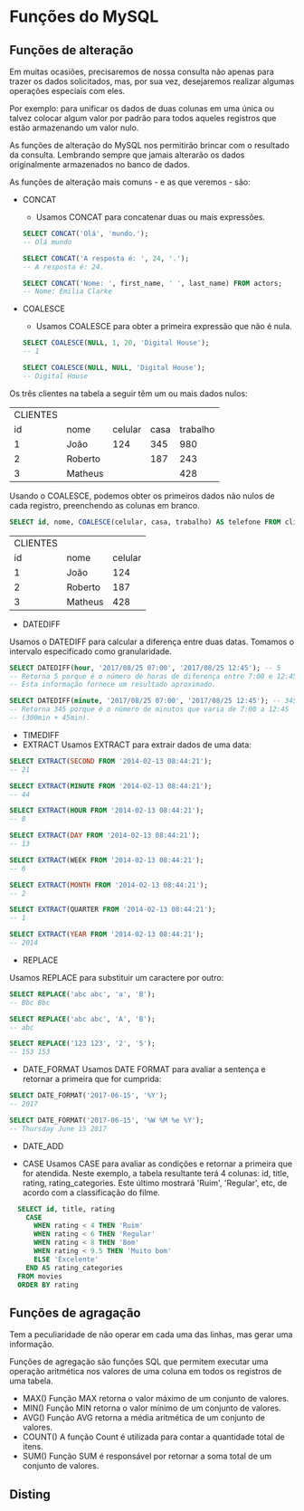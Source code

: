 <h1> Funções do MySQL</h1>

<h2>Funções de alteração</h2>

Em muitas ocasiões, precisaremos de nossa consulta não apenas para trazer os dados solicitados, mas, por sua vez, desejaremos realizar algumas operações especiais com eles.

Por exemplo: para unificar os dados de duas colunas em uma única ou talvez colocar algum valor por padrão para todos aqueles registros que estão armazenando um valor nulo.

As funções de alteração do MySQL nos permitirão brincar com o resultado da consulta. Lembrando sempre que jamais alterarão os dados originalmente armazenados no banco de dados.

As funções de alteração mais comuns - e as que veremos - são:

- CONCAT

  - Usamos CONCAT para concatenar duas ou mais expressões.

  ```sql
  SELECT CONCAT('Olá', 'mundo.');
  -- Olá mundo

  SELECT CONCAT('A resposta é: ', 24, '.');
  -- A resposta é: 24.

  SELECT CONCAT('Nome: ', first_name, ' ', last_name) FROM actors;
  -- Nome: Emilia Clarke
  ```

- COALESCE

  - Usamos COALESCE para obter a primeira expressão que não é nula.

  ```sql
  SELECT COALESCE(NULL, 1, 20, 'Digital House');
  -- 1

  SELECT COALESCE(NULL, NULL, 'Digital House');
  -- Digital House
  ```

Os três clientes na tabela a seguir têm um ou mais dados nulos:

<table> 
<td>CLIENTES</td>
    <tr>
        <td>id</td>
        <td>nome</td>
        <td>celular</td>
        <td>casa</td>
        <td>trabalho</td>
    </tr>
    <tr>
        <td>1</td>
        <td>João</td>
        <td>124</td>
        <td>345</td>
        <td>980</td>
    </tr>
    <tr>
        <td>2</td>
        <td>Roberto</td>
        <td> </td>
        <td>187</td>
        <td>243</td>
    </tr>
        <tr>
        <td>3</td>
        <td>Matheus</td>
        <td> </td>
        <td> </td>
        <td>428</td>
    </tr>
</table>
Usando o COALESCE, podemos obter os primeiros dados não nulos de cada registro, preenchendo as colunas em branco.

```SQL
SELECT id, nome, COALESCE(celular, casa, trabalho) AS telefone FROM clientes;
```

<table>
<td>CLIENTES</td>
<tr>
    <td>id</td>
    <td>nome</td>
    <td>celular</td>
</tr>
<tr>
    <td>1</td>
    <td>João</td>
    <td>124</td>
</tr>
<tr>
    <td>2</td>
    <td>Roberto</td>
    <td>187</td>
</tr>
<tr>
    <td>3</td>
    <td>Matheus</td>
    <td>428</td>
</tr>
</table>

- DATEDIFF

Usamos o DATEDIFF para calcular a diferença entre duas datas.
Tomamos o intervalo especificado como granularidade.

~~~SQL
SELECT DATEDIFF(hour, '2017/08/25 07:00', '2017/08/25 12:45'); -- 5
-- Retorna 5 porque é o número de horas de diferença entre 7:00 e 12:45. 
-- Esta informação fornece um resultado aproximado.

SELECT DATEDIFF(minute, '2017/08/25 07:00', '2017/08/25 12:45'); -- 345
-- Retorna 345 porque é o número de minutos que varia de 7:00 a 12:45 
-- (300min + 45min).

~~~

- TIMEDIFF
- EXTRACT
Usamos EXTRACT para extrair dados de uma data:
~~~sql
SELECT EXTRACT(SECOND FROM '2014-02-13 08:44:21');
-- 21

SELECT EXTRACT(MINUTE FROM '2014-02-13 08:44:21');
-- 44

SELECT EXTRACT(HOUR FROM '2014-02-13 08:44:21');
-- 8

SELECT EXTRACT(DAY FROM '2014-02-13 08:44:21');
-- 13

SELECT EXTRACT(WEEK FROM '2014-02-13 08:44:21');
-- 6

SELECT EXTRACT(MONTH FROM '2014-02-13 08:44:21');
-- 2

SELECT EXTRACT(QUARTER FROM '2014-02-13 08:44:21');
-- 1

SELECT EXTRACT(YEAR FROM '2014-02-13 08:44:21');
-- 2014
~~~

- REPLACE

Usamos REPLACE para substituir um caractere por outro: 

~~~sql
SELECT REPLACE('abc abc', 'a', 'B');
-- Bbc Bbc

SELECT REPLACE('abc abc', 'A', 'B');
-- abc

SELECT REPLACE('123 123', '2', '5');
-- 153 153
~~~

- DATE_FORMAT
Usamos DATE FORMAT para avaliar a sentença e retornar a primeira que for cumprida: 
~~~sql
SELECT DATE_FORMAT('2017-06-15', '%Y');
-- 2017

SELECT DATE_FORMAT('2017-06-15', '%W %M %e %Y');
-- Thursday June 15 2017

~~~

- DATE_ADD


- CASE
Usamos CASE para avaliar as condições e retornar a primeira que for atendida. Neste exemplo, a tabela resultante terá 4 colunas: id, title, rating, rating_categories. Este último mostrará 'Ruim', 'Regular', etc, de acordo com a classificação do filme.
~~~sql
  SELECT id, title, rating
    CASE
      WHEN rating < 4 THEN 'Ruim'
      WHEN rating < 6 THEN 'Regular'
      WHEN rating < 8 THEN 'Bom'
      WHEN rating < 9.5 THEN 'Muito bom'
      ELSE 'Excelente'
    END AS rating_categories
  FROM movies
  ORDER BY rating
~~~


<h2> Funções de agragação</h2>

Tem a peculiaridade de não operar em cada uma das linhas, mas gerar uma informação.

Funções de agregação são funções SQL que permitem executar uma operação aritmética nos valores de uma coluna em todos os registros de uma tabela.

- MAX()
Função MAX retorna o valor máximo de um conjunto de valores.
- MIN()
Função MIN retorna o valor mínimo de um conjunto de valores.
- AVG()
Função AVG retorna a média aritmética de um conjunto de valores.
- COUNT()
A função Count é utilizada para contar a quantidade total de itens.
- SUM()
Função SUM é responsável por retornar a soma total de um conjunto de valores.


<h2> Disting 